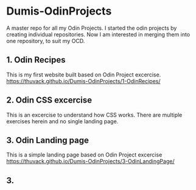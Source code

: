 # Dumis-OdinProjects
A master repo for all my Odin Projects. I started the odin projects by creating individual repositories. Now I am interested in merging them into one repository, to suit my OCD.

## 1. Odin Recipes
This is my first website built based on Odin Project excercise.
https://thuvack.github.io/Dumis-OdinProjects/1-OdinRecipes/

## 2. Odin CSS excercise 
This is an excercise to understand how CSS works. There are multiple exercises herein and no single landing page.

## 3. Odin Landing page
This is a simple landing page based on Odin Project excercise
https://thuvack.github.io/Dumis-OdinProjects/3-OdinLandingPage/

## 3. 
